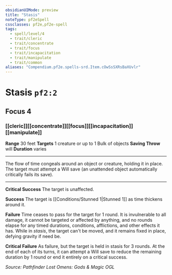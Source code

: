 ```yaml
---
obsidianUIMode: preview
title: "Stasis"
noteType: pf2eSpell
cssclasses: pf2e,pf2e-spell
tags:
  - spell/level/4
  - trait/cleric
  - trait/concentrate
  - trait/focus
  - trait/incapacitation
  - trait/manipulate
  - trait/common
aliases: "Compendium.pf2e.spells-srd.Item.cOwSsSXRsBaXUvlr" 
---
```

# Stasis  `pf2:2`  
## Focus 4
### [[cleric]][[concentrate]][[focus]][[incapacitation]][[manipulate]]

**Range** 30 feet
**Targets** 1 creature or up to 1 Bulk of objects
**Saving Throw**  will
**Duration** varies
* * * 
The flow of time congeals around an object or creature, holding it in place. The target must attempt a Will save (an unattended object automatically critically fails its save).

* * *

**Critical Success** The target is unaffected.

**Success** The target is [[Conditions/Stunned 1|Stunned 1]] as time thickens around it.

**Failure** Time ceases to pass for the target for 1 round. It is invulnerable to all damage, it cannot be targeted or affected by anything, and no rounds elapse for any timed durations, conditions, afflictions, and other effects it has. While in _stasis_, the target can't be moved, and it remains fixed in place, defying gravity if need be.

**Critical Failure** As failure, but the target is held in stasis for 3 rounds. At the end of each of its turns, it can attempt a Will save to reduce the remaining duration by 1 round or end it entirely on a critical success.

*Source: Pathfinder Lost Omens: Gods & Magic*
*OGL*